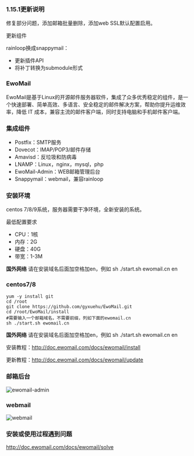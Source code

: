 ### 1.15.1更新说明

修复部分问题，添加邮箱批量删除，添加web SSL默认配置启用。

更新组件

rainloop换成snappymail：
* 更新插件API
* 将补丁转换为submodule形式

### EwoMail

EwoMail是基于Linux的开源邮件服务器软件，集成了众多优秀稳定的组件，是一个快速部署、简单高效、多语言、安全稳定的邮件解决方案，帮助你提升运维效率，降低 IT 成本，兼容主流的邮件客户端，同时支持电脑和手机邮件客户端。

### 集成组件


* Postfix：SMTP服务
* Dovecot：IMAP/POP3/邮件存储
* Amavisd：反垃圾和防病毒
* LNAMP：Linux，nginx，mysql，php
* EwoMail-Admin：WEB邮箱管理后台
* Snappymail：webmail，兼容rainloop

### 安装环境

centos 7/8/9系统，服务器需要干净环境，全新安装的系统。

最低配置要求

* CPU：1核
* 内存：2G
* 硬盘：40G
* 带宽：1-3M


**国外网络** 请在安装域名后面加空格加en，例如  sh ./start.sh ewomail.cn en

### centos7/8

```
yum -y install git
cd /root
git clone https://github.com/gyxuehu/EwoMail.git
cd /root/EwoMail/install
#需要输入一个邮箱域名，不需要前缀，列如下面的ewomail.cn
sh ./start.sh ewomail.cn
```
 **国外网络** 请在安装域名后面加空格加en，例如  sh ./start.sh ewomail.cn en
 
安装教程：http://doc.ewomail.com/docs/ewomail/install

更新教程：http://doc.ewomail.com/docs/ewomail/update

### 邮箱后台

![ewomail-admin](https://box.kancloud.cn/c362878ba731559b09eae36b7236bde5_1366x609.png "ewomail-admin")

### webmail

![webmail](https://box.kancloud.cn/3de1da2809f14048fb4cb3b32d0408d1_1183x476.png "webmail")


### 安装或使用过程遇到问题

http://doc.ewomail.com/docs/ewomail/solve
